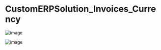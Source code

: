 # CustomERPSolution_Invoices_Currency

![image](https://github.com/shanvirani12/CustomERPSolution_Invoices_Currency/assets/65772168/42aeece4-3a77-4738-8e32-328190fab4f5)

![image](https://github.com/shanvirani12/CustomERPSolution_Invoices_Currency/assets/65772168/30fa4b03-c1e9-4b91-bba7-946313d7e821)

